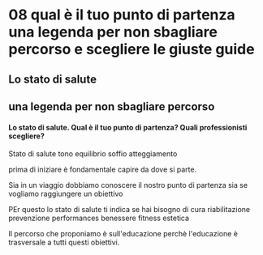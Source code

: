 # 08  qual è il tuo punto di partenza una legenda per non sbagliare percorso e scegliere le giuste guide 

## Lo stato di salute

## una legenda per non sbagliare percorso

#### Lo stato di salute. Qual è il tuo punto di partenza? Quali professionisti scegliere?


Stato di salute tono equilibrio soffio atteggiamento 


  prima di iniziare è fondamentale capire da dove si parte.

Sia in un viaggio dobbiamo conoscere il nostro punto di partenza sia se vogliamo raggiungere un obiettivo 

PEr questo lo stato di salute
ti indica 
se hai bisogno di cura riabilitazione prevenzione performances benessere fitness estetica 

Il percorso che proponiamo è sull'educazione perchè l'educazione è trasversale a tutti questi obiettivi.








<!--stackedit_data:
eyJoaXN0b3J5IjpbLTE2OTk3MTYwNSwtMTI1MzY5NTg3NywtMT
Q0NDUwNzMxNCwtMTg2OTI4NjkxMCw3NjQyNDUyNjIsNTMxMDg1
NTkxXX0=
-->